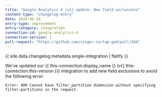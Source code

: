 ```yaml
---
title: "Google Analytics 4 (v1) update: New field exclusions"
content-type: "changelog-entry"
date: 2024-05-14
entry-type: improvement
entry-category: integration
connection-id: google-analytics-4
connection-version: 1
pull-request: "https://github.com/singer-io/tap-ga4/pull/104"
---
```

{{ site.data.changelog.metadata.single-integration | flatify }}

We've updated our {{ this-connection.display_name }} (v{{ this-connection.this-version }}) integration to add new field exclusions to avoid the following error:

```
Error: 400 Cannot have filter_partition dimension without specifying filter-partitions in the request.
```